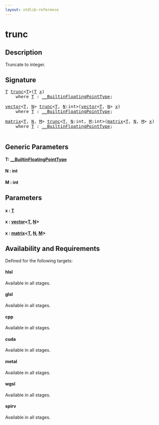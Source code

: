 ```yaml
---
layout: stdlib-reference
---
```


# trunc

## Description

Truncate to integer.




## Signature 

<pre>
<a href="trunc.html#typeparam-T" class="code_type">T</a> <a href="trunc.html">trunc</a>&lt;<a href="trunc.html#typeparam-T" class="code_type">T</a>&gt;(<a href="trunc.html#typeparam-T" class="code_type">T</a> <a href="trunc.html#decl-x" class="code_param">x</a>)
    <span class='code_keyword'>where</span> <a href="trunc.html#typeparam-T" class="code_type">T</a> : <a href="../interfaces/0_builtinfloatingpointtype-029hm/index.html" class="code_type">__BuiltinFloatingPointType</a>;

<a href="../types/vector/index.html" class="code_type">vector</a>&lt;<a href="trunc.html#typeparam-T" class="code_type">T</a>, <a href="trunc.html#decl-N" class="code_var">N</a>&gt; <a href="trunc.html">trunc</a>&lt;<a href="trunc.html#typeparam-T" class="code_type">T</a>, <a href="trunc.html#decl-N" class="code_var">N</a>:<span class="code_keyword">int</span>&gt;(<a href="../types/vector/index.html" class="code_type">vector</a>&lt;<a href="trunc.html#typeparam-T" class="code_type">T</a>, <a href="trunc.html#decl-N" class="code_var">N</a>&gt; <a href="trunc.html#decl-x" class="code_param">x</a>)
    <span class='code_keyword'>where</span> <a href="trunc.html#typeparam-T" class="code_type">T</a> : <a href="../interfaces/0_builtinfloatingpointtype-029hm/index.html" class="code_type">__BuiltinFloatingPointType</a>;

<a href="../types/matrix/index.html" class="code_type">matrix</a>&lt;<a href="trunc.html#typeparam-T" class="code_type">T</a>, <a href="trunc.html#decl-N" class="code_var">N</a>, <a href="trunc.html#decl-M" class="code_var">M</a>&gt; <a href="trunc.html">trunc</a>&lt;<a href="trunc.html#typeparam-T" class="code_type">T</a>, <a href="trunc.html#decl-N" class="code_var">N</a>:<span class="code_keyword">int</span>, <a href="trunc.html#decl-M" class="code_var">M</a>:<span class="code_keyword">int</span>&gt;(<a href="../types/matrix/index.html" class="code_type">matrix</a>&lt;<a href="trunc.html#typeparam-T" class="code_type">T</a>, <a href="trunc.html#decl-N" class="code_var">N</a>, <a href="trunc.html#decl-M" class="code_var">M</a>&gt; <a href="trunc.html#decl-x" class="code_param">x</a>)
    <span class='code_keyword'>where</span> <a href="trunc.html#typeparam-T" class="code_type">T</a> : <a href="../interfaces/0_builtinfloatingpointtype-029hm/index.html" class="code_type">__BuiltinFloatingPointType</a>;

</pre>

## Generic Parameters

####  <a id="typeparam-T"></a>T: [\_\_BuiltinFloatingPointType](../interfaces/0_builtinfloatingpointtype-029hm/index)
####  <a id="decl-N"></a>N  : int
####  <a id="decl-M"></a>M  : int

## Parameters

####  <a id="decl-x"></a>x  : [T](trunc#typeparam-T)
####  <a id="decl-x"></a>x  : [vector](../types/vector/index)\<[T](../types/vector/index#typeparam-T), [N](../types/vector/index#decl-N)\>
####  <a id="decl-x"></a>x  : [matrix](../types/matrix/index)\<[T](../types/matrix/t-0), [N](../types/matrix/index#decl-N), [M](../types/matrix/index#decl-M)\>

## Availability and Requirements

Defined for the following targets:

#### hlsl
Available in all stages.

#### glsl
Available in all stages.

#### cpp
Available in all stages.

#### cuda
Available in all stages.

#### metal
Available in all stages.

#### wgsl
Available in all stages.

#### spirv
Available in all stages.



